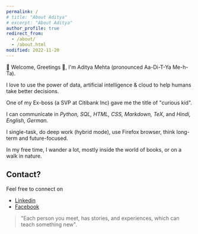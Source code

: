 ```yaml
---
permalink: /
# title: "About Aditya"
# excerpt: "About Aditya"
author_profile: true
redirect_from: 
  - /about/
  - /about.html
modified: 2022-11-20
---
```

<!-- About Aditya -->
<!-- ====== -->
🙏 Welcome, Greetings 👋, I'm Aditya Mehta (pronounced Aa-Di-T-Ya Me-h-Ta). 

I love to use the power of data, artificial intelligence & cloud to help humans take better decisions.

<!-- I love to explore using technologies to help humans capture, transfer and implement ideas in real world. -->

One of my Ex-boss (a SVP at Citibank Inc) gave me the title of "curious kid".

I can communicate in _Python, SQL, HTML, CSS, Markdown, TeX_, and _Hindi, English, German_. 

I single-task, do deep work (hybrid mode), use Firefox browser, think long-term and future-focused.

In my free time, I wander a lot, mostly inside the world of books, or on a walk in nature.


<!-- By no means, I'm perfect and try to be less-erroneous. I enjoy solving problems and save time using technology, reducing entropy, and then serially over-thinking.  -->

<!-- My main tools are the Vim text editor, OpenBSD operating system, PostgreSQL database, Ruby language, and Firefox browser.  -->


Contact?
------
<!-- If you got interested in talking more about experiences, education, opportunities, or just hangout,I'd love to have a conversation because I believe:  -->

Feel free to connect on 

* [Linkedin](https://www.linkedin.com/in/eradityamehta)
* [Facebook](https://www.facebook.com/adityajimehta)
<!-- Or, schedule a meeting in my calendar [here](https://calendly.com/speakwithaditya). -->

> "Each person you meet, has stories, and experiences, which can teach something new". 


